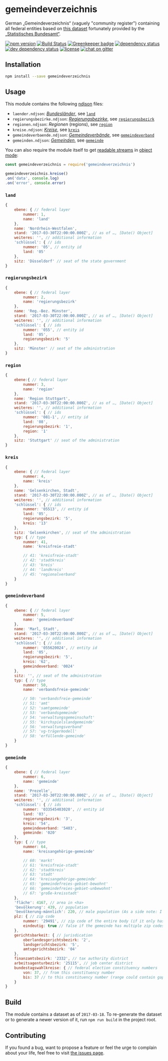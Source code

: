 # gemeindeverzeichnis

German „Gemeindeverzeichnis“ (vaguely "community register") containing all federal entities based on [this dataset](https://www.govdata.de/web/guest/daten/-/details/gv100_quartalsausgabe) fortunately provided by the [„Statistisches Bundesamt“](https://www.destatis.de).

[![npm version](https://img.shields.io/npm/v/gemeindeverzeichnis.svg)](https://www.npmjs.com/package/gemeindeverzeichnis)
[![Build Status](https://travis-ci.org/juliuste/gemeindeverzeichnis.svg?branch=master)](https://travis-ci.org/juliuste/gemeindeverzeichnis)
[![Greenkeeper badge](https://badges.greenkeeper.io/juliuste/gemeindeverzeichnis.svg)](https://greenkeeper.io/)
[![dependency status](https://img.shields.io/david/juliuste/gemeindeverzeichnis.svg)](https://david-dm.org/juliuste/gemeindeverzeichnis)
[![dev dependency status](https://img.shields.io/david/dev/juliuste/gemeindeverzeichnis.svg)](https://david-dm.org/juliuste/gemeindeverzeichnis#info=devDependencies)
[![license](https://img.shields.io/github/license/juliuste/gemeindeverzeichnis.svg?style=flat)](LICENSE)
[![chat on gitter](https://badges.gitter.im/juliuste.svg)](https://gitter.im/juliuste)

## Installation

```bash
npm install --save gemeindeverzeichnis
```

## Usage

This module contains the following [ndjson](http://ndjson.org) files:

- `laender.ndjson`: [*Bundesländer*](https://en.wikipedia.org/wiki/States_of_Germany), see [`land`](#land)
- `regierungsbezirke.ndjson`: [*Regierungsbezirke*](https://en.wikipedia.org/wiki/Regierungsbezirk), see [`regierungsbezirk`](#regierungsbezirk)
- `regionen.ndjson`: *Regionen* (regions), see [`region`](#region)
- `kreise.ndjson`: [*Kreise*](https://en.wikipedia.org/wiki/Districts_of_Germany), see [`kreis`](#kreis)
- `gemeindeverbaende.ndjson`: [*Gemeindeverbände*](https://en.wikipedia.org/wiki/Gemeindeverband), see [`gemeindeverband`](#gemeindeverband)
- `gemeinden.ndjson`: [*Gemeinden*](https://en.wikipedia.org/wiki/Municipalities_of_Germany), see [`gemeinde`](#gemeinde)

You can also require the module itself to get [readable streams](https://nodejs.org/api/stream.html#stream_class_stream_readable) in [object mode](https://nodejs.org/api/stream.html#stream_object_mode):

```js
const gemeindeverzeichnis = require('gemeindeverzeichnis')

gemeindeverzeichnis.kreise()
.on('data', console.log)
.on('error', console.error)
```

### `land`

```js
{
	ebene: { // federal layer
		nummer: 1,
		name: 'land'
	},
	name: 'Nordrhein-Westfalen',
	stand: '2017-03-30T22:00:00.000Z', // as of …, [Date() Object]
	weiteres: '', // additional information
	'schlüssel': { // ids
		nummer: '05', // entity id
		land: '05'
	},
	sitz: 'Düsseldorf' // seat of the state government
}
```

### `regierungsbezirk`

```js
{
	ebene: { // federal layer
		nummer: 2,
		name: 'regierungsbezirk'
	},
	name: 'Reg.-Bez. Münster',
	stand: '2017-03-30T22:00:00.000Z', // as of …, [Date() Object]
	weiteres: '', // additional information
	'schlüssel': { // ids
		nummer: '055', // entity id
		land: '05',
		regierungsbezirk: '5'
	},
	sitz: 'Münster' // seat of the administration
}
```

### `region`

```js
{
	ebene:{ // federal layer
		nummer: 3,
		name: 'region'
	},
	name: 'Region Stuttgart',
	stand: '2017-03-30T22:00:00.000Z', // as of …, [Date() Object]
	weiteres: '', // additional information
	'schlüssel': { // ids
		nummer: '081-1', // entity id
	 	land: '08',
	 	regierungsbezirk: '1',
	 	region: '1'
	},
	sitz: 'Stuttgart' // seat of the administration
}
```

### `kreis`

```js
{
	ebene: { // federal layer
		nummer: 4,
		name: 'kreis'
	},
	name: 'Gelsenkirchen, Stadt',
	stand: '2017-03-30T22:00:00.000Z', // as of …, [Date() Object]
	weiteres: '', // additional information
	'schlüssel': { // ids
		nummer: '05513', // entity id
		land: '05',
		regierungsbezirk: '5',
		kreis: '13'
	},
	sitz: 'Gelsenkirchen', // seat of the administration
	typ: { // type
		nummer: 41,
		name: 'kreisfreie-stadt'

		// 41: 'kreisfreie-stadt'
		// 42: 'stadtkreis'
		// 43: 'kreis'
		// 44: 'landkreis'
		// 45: 'regionalverband'
	}
}
```

### `gemeindeverband`

```js
{
	ebene: { // federal layer
		nummer: 5,
		name: 'gemeindeverband'
	},
	name: 'Marl, Stadt',
	stand: '2017-03-30T22:00:00.000Z', // as of …, [Date() Object]
	weiteres: '', // additional information
	'schlüssel': { // ids
		nummer: '055620024', // entity id
		land: '05',
		regierungsbezirk: '5',
		kreis: '62',
		gemeindeverband: '0024'
	},
	sitz: '', // seat of the administration
	typ: { // type
		nummer: 50,
		name: 'verbandsfreie-gemeinde'

		// 50: 'verbandsfreie-gemeinde'
		// 51: 'amt'
		// 52: 'samtgemeinde'
		// 53: 'verbandsgemeinde'
		// 54: 'verwaltungsgemeinschaft'
		// 55: 'kirchspielslandgemeinde'
		// 56: 'verwaltungsverband'
		// 57: 'vg-trägermodell'
		// 58: 'erfüllende-gemeinde'
	}
}
```

### `gemeinde`

```js
{
	ebene: { // federal layer
		nummer: 6,
		name: 'gemeinde'
	},
	name: 'Prezelle',
	stand: '2017-03-30T22:00:00.000Z', // as of …, [Date() Object]
	weiteres: '', // additional information
	'schlüssel': { // ids
		nummer: '033545403020', // entity id
		land: '03',
		regierungsbezirk: '3',
		kreis: '54',
		gemeindeverband: '5403',
		gemeinde: '020'
	},
	typ: { // type
		nummer: 64,
		name: 'kreisangehörige-gemeinde'

		// 60: 'markt'
		// 61: 'kreisfreie-stadt'
		// 62: 'stadtkreis'
		// 63: 'stadt'
		// 64: 'kreisangehörige-gemeinde'
		// 65: 'gemeindefreies-gebiet-bewohnt'
		// 66: 'gemeindefreies-gebiet-unbewohnt'
		// 67: 'große-kreisstadt'
	},
	'fläche': 4167, // area in <ha>
	'bevölkerung': 439, // population
	'bevölkerung-männlich': 220, // male population (As a side note: I'm not an anti-feminist, this is just taken from the original dataset which somehow doesn't include female population since it could be derivated by subtracting the male population from the absolute population. This still stinks a bit, though.. fight patriarchy! :D)
	plz: { // zip code
		nummer: '29491', // zip code of the entire body (if it only has one zip code) or the seat of the administration (if it has more than one zip code)
		eindeutig: true // false if the gemeinde has multiple zip codes
	},
	gerichtsbarkeit: { // jurisdication
		oberlandesgerichtsbezirk: '2',
		landsgerichtsbezirk: '5',
		amtsgerichtsbezirk: '04'
	},
	finanzamtsbezirk: '2332', // tax authority district
	arbeitsagenturbezirk: '25115', // job center district
	bundestagswahlkreise: { // federal election constituency numbers
		von: 37, // from this constituency number
		bis: 37 // to this constituency number (range could contain gaps)
	}
}
```

## Build

The module contains a dataset as of `2017-03-18`. To re-generate the dataset or to generate a newer version of it, run `npm run build` in the project root.

## Contributing

If you found a bug, want to propose a feature or feel the urge to complain about your life, feel free to visit [the issues page](https://github.com/juliuste/gemeindeverzeichnis/issues).
